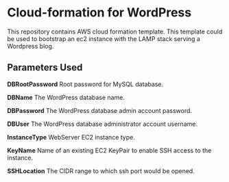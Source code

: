 # Cloud-formation for  WordPress

This repository contains AWS cloud formation template. This template could be used to bootstrap an ec2 instance with the LAMP stack serving a Wordpress blog.

##  Parameters Used

**DBRootPassword** Root password for MySQL database.

**DBName** The WordPress database name.

**DBPassword** The WordPress database admin account password.

**DBUser** The WordPress database administrator account username.

**InstanceType** WebServer EC2 instance type.

**KeyName** Name of an existing EC2 KeyPair to enable SSH access to the instance.

**SSHLocation** The CIDR range to which ssh port would be opened.
